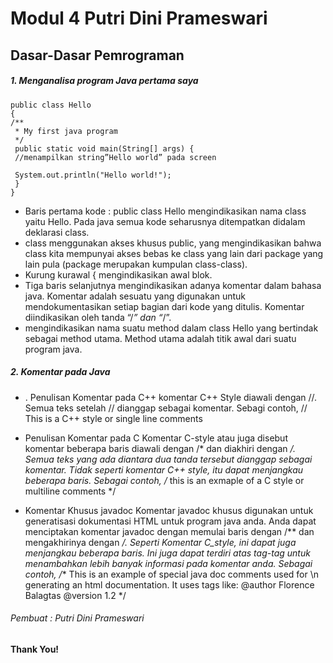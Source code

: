 # Modul 4 Putri Dini Prameswari
## Dasar-Dasar Pemrograman
##### 1. Menganalisa program Java pertama saya 
    public class Hello 
    { 
    /** 
     * My first java program 
     */ 
     public static void main(String[] args) { 
     //menampilkan string”Hello world” pada screen 
     
     System.out.println("Hello world!"); 
     } 
    }
* Baris pertama kode : 
public class Hello 
mengindikasikan nama class yaitu Hello. Pada java semua kode seharusnya ditempatkan 
didalam deklarasi class. 
* class menggunakan akses khusus public, yang mengindikasikan bahwa 
class kita mempunyai akses bebas ke class yang lain dari package yang lain pula (package merupakan kumpulan class-class).
* Kurung kurawal { mengindikasikan awal blok.
* Tiga baris selanjutnya mengindikasikan adanya komentar dalam bahasa java. Komentar adalah sesuatu yang digunakan untuk mendokumentasikan setiap bagian dari kode yang 
ditulis. Komentar diindikasikan oleh tanda “/*” dan “*/”. 
* mengindikasikan nama suatu method dalam class Hello yang bertindak sebagai method 
utama. Method utama adalah titik awal dari suatu program java.

##### 2.  Komentar pada Java
* . Penulisan Komentar pada C++ 
komentar C++ Style diawali dengan //. Semua teks setelah // dianggap sebagai komentar. Sebagi contoh, 
// This is a C++ style or single line comments

* Penulisan Komentar pada C 
Komentar C-style atau juga disebut komentar beberapa baris diawali dengan /* dan diakhiri dengan */. Semua teks yang ada diantara dua tanda tersebut dianggap sebagai komentar. Tidak seperti komentar C++ style, itu dapat menjangkau beberapa baris. Sebagai contoh, 
/* this is an exmaple of a 
 C style or multiline comments */

* Komentar Khusus javadoc 
Komentar javadoc khusus digunakan untuk generatisasi dokumentasi HTML untuk program 
java anda. Anda dapat menciptakan komentar javadoc dengan memulai baris dengan /** 
dan mengakhirinya dengan */. Seperti Komentar C_style, ini dapat juga menjangkau 
beberapa baris. Ini juga dapat terdiri atas tag-tag untuk menambahkan lebih banyak 
informasi pada komentar anda. Sebagai contoh, 
    /** 
     This is an example of special java doc comments used 
    for \n 
     generating an html documentation. It uses tags like: 
     @author Florence Balagtas 
     @version 1.2 
    */ 

###### Pembuat : Putri Dini Prameswari
**Thank You!**